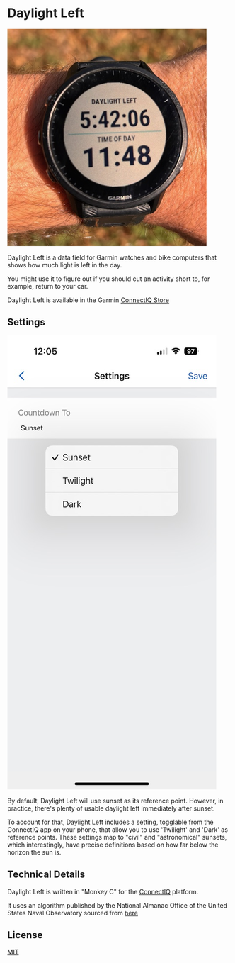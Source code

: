 # Daylight Left

![Daylight Left on a Forerunner 955](https://github.com/rconradharris/DaylightLeft/blob/master/assets/images/Forerunner955.jpeg)

Daylight Left is a data field for Garmin watches and bike computers that shows
how much light is left in the day.

You might use it to figure out if you should cut an activity short to, for
example, return to your car.

Daylight Left is available in the Garmin [ConnectIQ
Store](https://apps.garmin.com/en-US/apps/0a593392-4ea8-4963-9b9f-2c464338e87b)

## Settings

![Settings on Phone](https://github.com/rconradharris/DaylightLeft/blob/master/assets/images/Settings%20GIF/Frames/Settings.jpeg)

By default, Daylight Left will use sunset as its reference point. However, in
practice, there's plenty of usable daylight left immediately after sunset.

To account for that, Daylight Left includes a setting, togglable from the
ConnectIQ app on your phone, that allow you to use 'Twilight' and 'Dark' as
reference points. These settings map to "civil" and "astronomical" sunsets,
which interestingly, have precise definitions based on how far below the
horizon the sun is.

## Technical Details

Daylight Left is written in "Monkey C" for the
[ConnectIQ](https://developer.garmin.com/connect-iq/overview/) platform.

It uses an algorithm published by the National Almanac Office of the United
States Naval Observatory sourced from
[here](https://web.archive.org/web/20160315083337/http://williams.best.vwh.net/sunrise_sunset_algorithm.htm)

## License

[MIT](https://opensource.org/license/mit)
